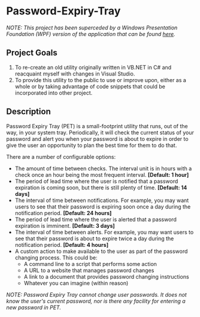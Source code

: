 # Password-Expiry-Tray

_NOTE: This project has been superceded by a Windows Presentation Foundation (WPF) version of the application that can be found [here](https://github.com/tomgehrke/PasswordExpiryTray_2)._

## Project Goals

1. To re-create an old utility originally written in VB.NET in C# and reacquaint myself with changes in Visual Studio.
2. To provide this utility to the public to use or improve upon, either as a whole or by taking advantage of code snippets that could be incorporated into other project.

## Description

Password Expiry Tray (PET) is a small-footprint utility that runs, out of the way, in your system tray. Periodically, it will check the current status of your password and alert you when your password is about to expire in order to give the user an opportunity to plan the best time for them to do that.

There are a number of configurable options:

* The amount of time between checks. The interval unit is in hours with a check once an hour being the most frequent interval. **[Default: 1 hour]**
* The period of lead time where the user is notified that a password expiration is coming soon, but there is still plenty of time. **[Default: 14 days]**
* The interval of time between notifications. For example, you may want users to see that their password is expiring soon once a day during the notification period. **[Default: 24 hours]**
* The period of lead time where the user is alerted that a password expiration is imminent. **[Default: 3 days]**
* The interval of time between alerts. For example, you may want users to see that their password is about to expire twice a day during the notification period. **[Default: 4 hours]**
* A custom action to make available to the user as part of the password changing process. This could be:
  * A command line to a script that performs some action
  * A URL to a website that manages password changes
  * A link to a document that provides password changing instructions
  * Whatever you can imagine (within reason)

_NOTE: Password Expiry Tray cannot change user passwords. It does not know the user's current password, nor is there any facility for entering a new password in PET._
